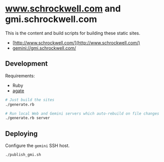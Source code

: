 # www.schrockwell.com and gmi.schrockwell.com

This is the content and build scripts for building these static sites.

- [http://www.schrockwell.com/](http://www.schrockwell.com/)
- [gemini://gmi.schrockwell.com/](gemini://gmi.schrockwell.com/)

## Development

Requirements:

- Ruby
- [agate](https://github.com/mbrubeck/agate/releases)

```sh
# Just build the sites
./generate.rb

# Run local Web and Gemini servers which auto-rebuild on file changes
./generate.rb server
```

## Deploying

Configure the `gemini` SSH host.

```sh
./publish_gmi.sh
```
